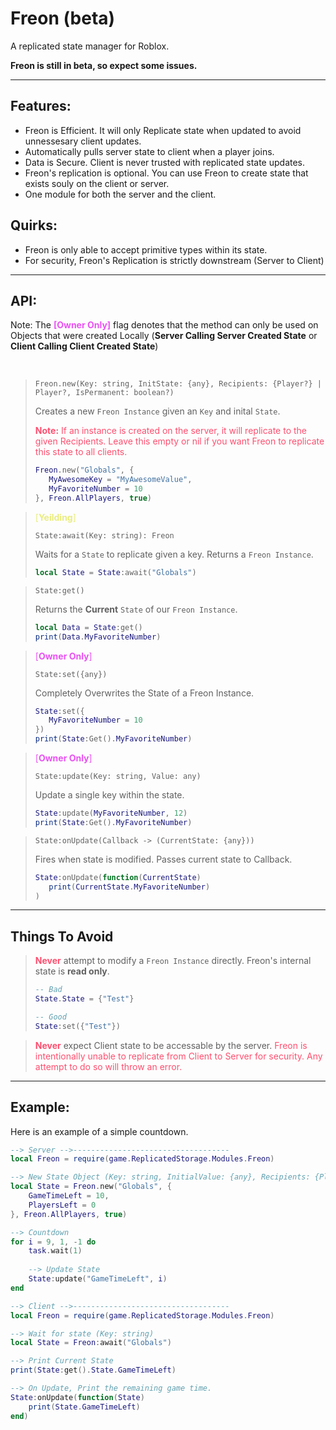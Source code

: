 # Freon (beta)

A replicated state manager for Roblox.

**Freon is still in beta, so expect some issues.**

---
## Features:
- Freon is Efficient. It will only Replicate state when updated to avoid unnessesary client updates.
- Automatically pulls server state to client when a player joins.
- Data is Secure. Client is never trusted with replicated state updates.
- Freon's replication is optional. You can use Freon to create state that exists souly on the client or server.
- One module for both the server and the client. 

## Quirks:
- Freon is only able to accept primitive types within its state.
- For security, Freon's Replication is strictly downstream (Server to Client)

---
## API:

Note: The <span style="color:#ea51f5">**[Owner Only]**</span> flag denotes that the method can only be used on Objects that were created Locally (**Server Calling Server Created State** or **Client Calling Client Created State**)

<br>

> `Freon.new(Key: string, InitState: {any}, Recipients: {Player?} | Player?, IsPermanent: boolean?)` 
>
>Creates a new `Freon Instance` given an `Key` and inital `State`.
> 
> <span style="color:#ff4f6f"> **Note:** If an instance is created on the server, it will replicate to the given Recipients. Leave this empty or nil if you want Freon to replicate this state to all clients. 
></span>
>```lua 
>Freon.new("Globals", {
>    MyAwesomeKey = "MyAwesomeValue",
>    MyFavoriteNumber = 10
>}, Freon.AllPlayers, true)
>```

><span style="color:#e9ed7e">[**Yeilding**]</span>
>
>`State:await(Key: string): Freon`
>
> Waits for a `State` to replicate given a key. Returns a `Freon Instance`.
>```lua
>local State = State:await("Globals")
>```

> `State:get()` 
>
>Returns the **Current** `State` of our `Freon Instance`.
>```lua
>local Data = State:get()
>print(Data.MyFavoriteNumber)
>```

><span style="color:#ea51f5">[**Owner Only**]</span>
>
> `State:set({any})` 
>
>Completely Overwrites the State of a Freon Instance.
>```lua
>State:set({
>    MyFavoriteNumber = 10
>})
>print(State:Get().MyFavoriteNumber)
>```

><span style="color:#ea51f5">[**Owner Only**]</span>
>>
> `State:update(Key: string, Value: any)` 
>
>Update a single key within the state.
>```lua
>State:update(MyFavoriteNumber, 12)
>print(State:Get().MyFavoriteNumber)
>```
>

>
> `State:onUpdate(Callback -> (CurrentState: {any}))` 
>
>Fires when state is modified. Passes current state to Callback.
>```lua
>State:onUpdate(function(CurrentState)
>    print(CurrentState.MyFavoriteNumber)
>)
>```

---
## Things To Avoid

><span style="color:#ff4f6f">**Never**</span> attempt to modify a `Freon Instance` directly. Freon's internal state is **read only**.
>
>```lua
>-- Bad
>State.State = {"Test"}
>
>-- Good
>State:set({"Test"})
>```

><span style="color:#ff4f6f">**Never**</span> expect Client state to be accessable by the server. <span style="color:#ff4f6f">Freon is intentionally unable to replicate from Client to Server for security. Any attempt to do so will throw an error.</span>

---
## Example:
Here is an example of a simple countdown.

```lua
--> Server -->-----------------------------------
local Freon = require(game.ReplicatedStorage.Modules.Freon)

--> New State Object (Key: string, InitialValue: {any}, Recipients: {Player} | Player | boolean?, IsPermanent: boolean?)
local State = Freon.new("Globals", {
    GameTimeLeft = 10,
    PlayersLeft = 0
}, Freon.AllPlayers, true)

--> Countdown
for i = 9, 1, -1 do
    task.wait(1)
    
    --> Update State
    State:update("GameTimeLeft", i)
end

--> Client -->-----------------------------------
local Freon = require(game.ReplicatedStorage.Modules.Freon)

--> Wait for state (Key: string)
local State = Freon:await("Globals")

--> Print Current State
print(State:get().State.GameTimeLeft)

--> On Update, Print the remaining game time.
State:onUpdate(function(State)
    print(State.GameTimeLeft)
end)
```
